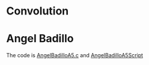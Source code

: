 # Convolution
# Angel Badillo
The code is [AngelBadilloA5.c](./AngelBadilloA5.c) and [AngelBadilloA5Script](./AngelBadilloA5Script)
